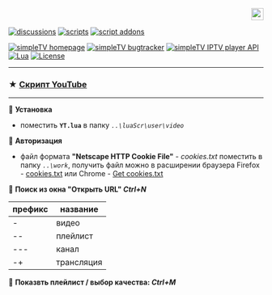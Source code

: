 <p align="right">
 <a title="english" href="./README-EN.md"><img src="https://github.githubassets.com/images/icons/emoji/unicode/1f1ec-1f1e7.png" height="24" alt="english" /> </a>
</p>

[![discussions][badge-discussions]][discussions]
[![scripts][badge-scripts]][scripts]
[![script addons][badge-addons]][addons]


[![simpleTV homepage][badge-simpletvhomepage]][simpleTV homepage]
[![simpleTV bugtracker][badge-simpletvbugtracker]][simpleTV bugtracker]
[![simpleTV IPTV player API][badge-simpletvapi]][simpleTV API]
[![Lua][badge-lua]][Lua]
[![License][badge-license]][License]

---

### ★ <span id="a1">[Скрипт YouTube](#1 "")</span>

---


📌 **Установка**
- поместить **`YT.lua`** в папку _`..\luaScr\user\video`_

📌 **Авторизация**
- файл формата **"Netscape HTTP Cookie File"** - _cookies.txt_ поместить в папку _`..\work`_, получить файл можно в расширении браузера Firefox - [cookies.txt](https://addons.mozilla.org/ru/firefox/addon/cookies-txt/ "расширение cookies.txt") или Chrome - [Get cookies.txt](https://chrome.google.com/webstore/detail/get-cookiestxt/bgaddhkoddajcdgocldbbfleckgcbcid/ "расширение Get cookies.txt")

📌 **Поиск из окна "Открыть URL" _Ctrl+N_**

префикс | название
------------ | -------------
\- | видео
-- | плейлист
--- | канал
-+ | трансляция

📌 **Показвть плейлист / выбор качества: _Ctrl+M_**
<!---
---
⚠ <span id="1"></span>[**Внимание!**](#a1)<br>
###### - рекомендуемая версия SimpleTV 0.5.0 b12.7.8 (vlc 3.0.12)
###### - устаревшие, неактуальные, несовместимые скрипты будут вызывать конфликты
--->

[addons]: ../../../simpleTV-Addons "Дополнения"
[scripts]: ../../../simpleTV-Scripts "Скрипты"
[simpleTV API]: http://iptv.gen12.net/dokuwiki/doku.php?id=mantis:simpletv:api "simpleTV API"
[Lua]: https://www.lua.org/manual/5.1 "Lua 5.1"
[License]: ../../blob/master/LICENSE "Apache License 2.0"
[simpleTV homepage]: http://iptv.gen12.net "домашняя страница"
[simpleTV bugtracker]: http://iptv.gen12.net/bugtracker "багтрекер"
[discussions]: https://github.com/Nexterr-origin/Nexterr-origin/discussions "discussions"

[badge-discussions]: https://img.shields.io/badge/💬-Discussions-%232b2b2b?style=flat-squar&labelColor=%232c68a8 "Discussions"
[badge-addons]: https://img.shields.io/badge/%D0%94%D0%BE%D0%BF%D0%BE%D0%BB%D0%BD%D0%B5%D0%BD%D0%B8%D1%8F-%232b2b2b?style=flat-squar&labelColor=%232c68a8 "Дополнения"
[badge-simpletvapi]: https://img.shields.io/badge/simpleTV-Lua%20API-%232b2b2b?style=flat-squar&labelColor=%23303f50 "simpleTV Lua API"
[badge-lua]: https://img.shields.io/badge/Lua-5.1-%232b2b2b?style=flat-square&labelColor=%23303f50 "Lua 5.1"
[badge-license]: https://img.shields.io/badge/License-Apache%202.0-%232b2b2b?style=flat-square&labelColor=%23303f50 "Apache License 2.0"
[badge-scripts]: https://img.shields.io/badge/%D0%A1%D0%BA%D1%80%D0%B8%D0%BF%D1%82%D1%8B-%232b2b2b?style=flat-squar&labelColor=%232c68a8 "Скрипты"
[badge-simpletvhomepage]: https://img.shields.io/badge/simpleTV-homepage-%232b2b2b?style=flat-square&labelColor=%23303f50 "домашняя страница"
[badge-simpletvbugtracker]: https://img.shields.io/badge/simpleTV-bugtracker-%232b2b2b?style=flat-square&labelColor=%23303f50 "багтрекер"
